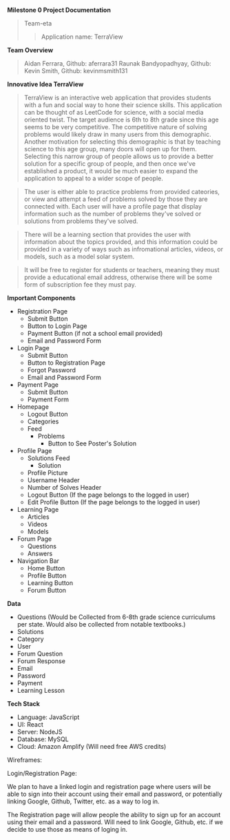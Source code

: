 **Milestone 0 Project Documentation**
>Team-eta
>>Application name: TerraView


**Team Overview**
>	Aidan Ferrara, Github: aferrara31
>	Raunak Bandyopadhyay, Github:
>	Kevin Smith, Github: kevinmsmith131
>	
**Innovative Idea TerraView**
> TerraView is an interactive web application that provides students with a fun and social way to hone their science skills. This application can be thought of as LeetCode for science, with a social media oriented twist. The target audience is 6th to 8th grade since this age seems to be very competitive. The competitive nature of solving problems would likely draw in many users from this demographic. Another motivation for selecting this demographic is that by teaching science to this age group, many doors will open up for them. Selecting this narrow group of people allows us to provide a better solution for a specific group of people, and then once we've established a product, it would be much easier to expand the application to appeal to a wider scope of people. 

> The user is either able to practice problems from provided cateories, or view and attempt a feed of problems solved by those they are connected with. Each user will have a profile page that display information such as the number of problems they've solved or solutions from problems they've solved. 

> There will be a learning section that provides the user with information about the topics provided, and this information could be provided in a variety of ways such as infromational articles, videos, or models, such as a model solar system.

> It will be free to register for students or teachers, meaning they must provide a educational email address, otherwise there will be some form of subscription fee they must pay.

**Important Components**
- Registration Page
    - Submit Button
    - Button to Login Page
    - Payment Button (if not a school email provided)
    - Email and Password Form
- Login Page
    - Submit Button
    - Button to Registration Page
    - Forgot Password
    - Email and Password Form
- Payment Page
    - Submit Button
    - Payment Form
- Homepage
    - Logout Button
    - Categories
    - Feed
        - Problems
            - Button to See Poster's Solution
- Profile Page
    - Solutions Feed
        - Solution 
    - Profile Picture
    - Username Header
    - Number of Solves Header
    - Logout Button (If the page belongs to the logged in user)
    - Edit Profile Button (If the page belongs to the logged in user) 
- Learning Page
    - Articles
    - Videos
    - Models
- Forum Page
    - Questions
    - Answers
- Navigation Bar
    - Home Button
    - Profile Button
    - Learning Button
    - Forum Button

**Data**
- Questions (Would be Collected from 6-8th grade science curriculums per state. Would also be collected from notable textbooks.)
- Solutions
- Category
- User
- Forum Question
- Forum Response
- Email
- Password
- Payment
- Learning Lesson 

**Tech Stack**
- Language: JavaScript
- UI: React
- Server: NodeJS
- Database: MySQL
- Cloud: Amazon Amplify (Will need free AWS credits)

Wireframes:

Login/Registration Page:


We plan to have a linked login and registration page where users will be able to sign into their account using their email and password, or potentially linking Google, Github, Twitter, etc. as a way to log in. 

The Registration page will allow people the ability to sign up for an account using their email and a password. Will need to link Google, Github, etc. if we decide to use those as means of loging in.
